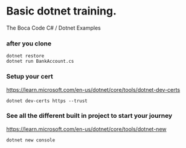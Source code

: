 # Basic dotnet training.

The Boca Code C# / Dotnet Examples


### after you clone
```
dotnet restore
dotnet run BankAccount.cs
```




### Setup your cert
https://learn.microsoft.com/en-us/dotnet/core/tools/dotnet-dev-certs
```
dotnet dev-certs https --trust
```



### See all the different built in project to start your journey
https://learn.microsoft.com/en-us/dotnet/core/tools/dotnet-new
```
dotnet new console
```
